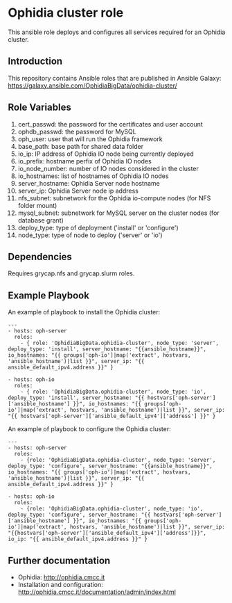 Ophidia cluster role
====================

This ansible role deploys and configures all services required for an Ophidia cluster. 

Introduction
------------

This repository contains Ansible roles that are published in
Ansible Galaxy: https://galaxy.ansible.com/OphidiaBigData/ophidia-cluster/

Role Variables
--------------

1. cert_passwd: the password for the certificates and user account
2. ophdb_passwd: the password for MySQL
3. oph_user: user that will run the Ophidia framework
4. base_path: base path for shared data folder
5. io_ip: IP address of Ophidia IO node being currently deployed
6. io_prefix: hostname perfix of Ophidia IO nodes
7. io_node_number: number of IO nodes considered in the cluster
8. io_hostnames: list of hostnames of Ophidia IO nodes
9. server_hostname: Ophidia Server node hostname
10. server_ip: Ophidia Server node ip address
11. nfs_subnet: subnetwork for the Ophidia io-compute nodes (for NFS folder mount)
12. mysql_subnet: subnetwork for MySQL server on the cluster nodes (for database grant)
13. deploy_type: type of deployment ('install' or 'configure')
14. node_type: type of node to deploy ('server' or 'io')

Dependencies
------------

Requires grycap.nfs and grycap.slurm roles.

Example Playbook
----------------

An example of playbook to install the Ophidia cluster:

```
---
- hosts: oph-server
  roles:
    - { role: 'OphidiaBigData.ophidia-cluster', node_type: 'server', deploy_type: 'install', server_hostname: "{{ansible_hostname}}", io_hostnames: "{{ groups['oph-io']|map('extract', hostvars, 'ansible_hostname')|list }}", server_ip: "{{ ansible_default_ipv4.address }}" }

- hosts: oph-io
  roles:
    - { role: 'OphidiaBigData.ophidia-cluster', node_type: 'io', deploy_type: 'install', server_hostname: "{{ hostvars['oph-server']['ansible_hostname'] }}", io_hostnames: "{{ groups['oph-io']|map('extract', hostvars, 'ansible_hostname')|list }}", server_ip: "{{ hostvars['oph-server']['ansible_default_ipv4']['address'] }}" }

```

An example of playbook to configure the Ophidia cluster:

```
---
- hosts: oph-server
  roles:
    - {role: 'OphidiaBigData.ophidia-cluster', node_type: 'server', deploy_type: 'configure', server_hostname: "{{ansible_hostname}}", io_hostnames: "{{ groups['oph-io']|map('extract', hostvars, 'ansible_hostname')|list }}", server_ip: "{{ ansible_default_ipv4.address }}" }

- hosts: oph-io
  roles:
    - {role: 'OphidiaBigData.ophidia-cluster', node_type: 'io', deploy_type: 'configure', server_hostname: "{{ hostvars['oph-server']['ansible_hostname'] }}", io_hostnames: "{{ groups['oph-io']|map('extract', hostvars, 'ansible_hostname')|list }}", server_ip: "{{hostvars['oph-server']['ansible_default_ipv4']['address']}}", io_ip: "{{ ansible_default_ipv4.address }}" }

```

Further documentation
---------------------

* Ophidia: http://ophidia.cmcc.it
* Installation and configuration: http://ophidia.cmcc.it/documentation/admin/index.html

